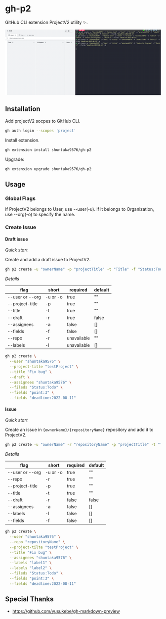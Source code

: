 # gh-p2

GitHub CLI extension ProjectV2 utility ✨.

![gif](https://github.com/shuntaka9576/gh-p2/blob/main/doc/gif/p2.gif?raw=true)

## Installation

Add projectV2 socpes to GitHub CLI.
```bash
gh auth login --scopes 'project'
```

Install extension.
```bash
gh extension install shuntaka9576/gh-p2
```

Upgrade:

```bash
gh extension upgrade shuntaka9576/gh-p2
```

## Usage

### Global Flags

If ProjectV2 belongs to User, use --user(-u). if it belongs to Organization, use --org(-o) to specify the name.

### Create Issue

#### Draft issue

*Quick start*

Create and add a draft issue to ProjectV2.

```bash
gh p2 create -u "ownerName" -p "projectTitle" -t "Title" -f "Status:Todo" -d
```

*Details*

|flag|short|required|default|
|---|---|---|---|
|--user or --org|-u or -o|true|""
|--project-title|-p|true|""
|--title|-t|true|""
|--draft|-r|true|false
|--assignees|-a|false|[]
|--fields|-f|false|[]
|--repo|-r|unavailable|""
|--labels|-l|unavailable|[]

```bash
gh p2 create \
  --user "shuntaka9576" \
  --project-title "testProject" \
  --title "Fix bug" \
  --draft \
  --assignees "shuntaka9576" \
  --fileds "Status:Todo" \
  --fields "point:3" \
  --fields "deadline:2022-08-11"
```
#### Issue

*Quick start*

Create an issue in `{ownerName}/{repositoryName}` repository and add it to ProjectV2.

```bash
gh p2 create -u "ownerName" -r "repositoryName" -p "projectTitle" -t "Title"
```

*Details*

|flag|short|required|default|
|---|---|---|---|
|--user or --org|-u or -o|true|""
|--repo|-r|true|""
|--project-title|-p|true|""
|--title|-t|true|""
|--draft|-r|false|false
|--assignees|-a|false|[]
|--labels|-l|false|[]
|--fields|-f|false|[]

```bash
gh p2 create \
  --user "shuntaka9576" \
  --repo "repositoryName" \
  --project-tilte "testProject" \
  --title "Fix bug" \
  --assignees "shuntaka9576" \
  --labels "label1" \
  --labels "label2" \
  --fileds "Status:Todo" \
  --fields "point:3" \
  --fields "deadline:2022-08-11"
```

## Special Thanks

* https://github.com/yusukebe/gh-markdown-preview
